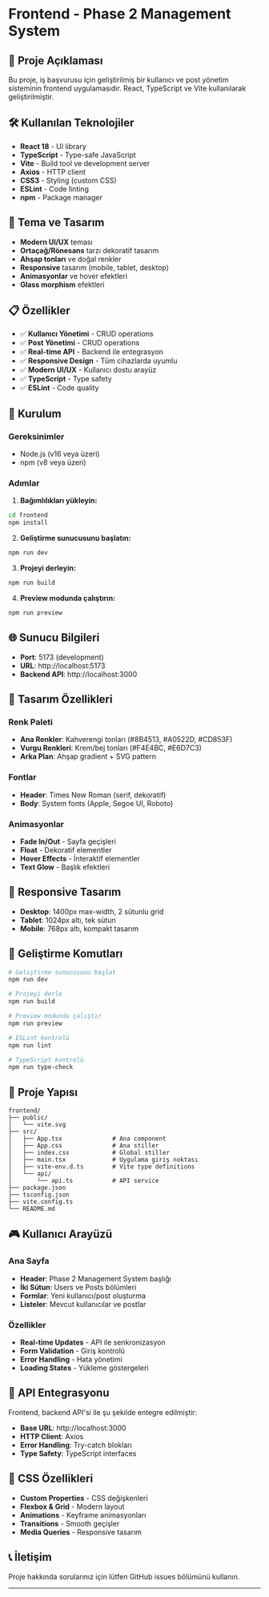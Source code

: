 # Frontend - Phase 2 Management System

## 🎯 Proje Açıklaması

Bu proje, iş başvurusu için geliştirilmiş bir kullanıcı ve post yönetim sisteminin frontend uygulamasıdır. React, TypeScript ve Vite kullanılarak geliştirilmiştir.

## 🛠️ Kullanılan Teknolojiler

- **React 18** - UI library
- **TypeScript** - Type-safe JavaScript
- **Vite** - Build tool ve development server
- **Axios** - HTTP client
- **CSS3** - Styling (custom CSS)
- **ESLint** - Code linting
- **npm** - Package manager

## 🎨 Tema ve Tasarım

- **Modern UI/UX** teması
- **Ortaçağ/Rönesans** tarzı dekoratif tasarım
- **Ahşap tonları** ve doğal renkler
- **Responsive** tasarım (mobile, tablet, desktop)
- **Animasyonlar** ve hover efektleri
- **Glass morphism** efektleri

## 📋 Özellikler

- ✅ **Kullanıcı Yönetimi** - CRUD operations
- ✅ **Post Yönetimi** - CRUD operations
- ✅ **Real-time API** - Backend ile entegrasyon
- ✅ **Responsive Design** - Tüm cihazlarda uyumlu
- ✅ **Modern UI/UX** - Kullanıcı dostu arayüz
- ✅ **TypeScript** - Type safety
- ✅ **ESLint** - Code quality

## 🚀 Kurulum

### Gereksinimler
- Node.js (v16 veya üzeri)
- npm (v8 veya üzeri)

### Adımlar

1. **Bağımlılıkları yükleyin:**
```bash
cd frontend
npm install
```

2. **Geliştirme sunucusunu başlatın:**
```bash
npm run dev
```

3. **Projeyi derleyin:**
```bash
npm run build
```

4. **Preview modunda çalıştırın:**
```bash
npm run preview
```

## 🌐 Sunucu Bilgileri

- **Port**: 5173 (development)
- **URL**: http://localhost:5173
- **Backend API**: http://localhost:3000

## 🎨 Tasarım Özellikleri

### Renk Paleti
- **Ana Renkler**: Kahverengi tonları (#8B4513, #A0522D, #CD853F)
- **Vurgu Renkleri**: Krem/bej tonları (#F4E4BC, #E6D7C3)
- **Arka Plan**: Ahşap gradient + SVG pattern

### Fontlar
- **Header**: Times New Roman (serif, dekoratif)
- **Body**: System fonts (Apple, Segoe UI, Roboto)

### Animasyonlar
- **Fade In/Out** - Sayfa geçişleri
- **Float** - Dekoratif elementler
- **Hover Effects** - İnteraktif elementler
- **Text Glow** - Başlık efektleri

## 📱 Responsive Tasarım

- **Desktop**: 1400px max-width, 2 sütunlu grid
- **Tablet**: 1024px altı, tek sütun
- **Mobile**: 768px altı, kompakt tasarım

## 🔧 Geliştirme Komutları

```bash
# Geliştirme sunucusunu başlat
npm run dev

# Projeyi derle
npm run build

# Preview modunda çalıştır
npm run preview

# ESLint kontrolü
npm run lint

# TypeScript kontrolü
npm run type-check
```

## 📁 Proje Yapısı

```
frontend/
├── public/
│   └── vite.svg
├── src/
│   ├── App.tsx              # Ana component
│   ├── App.css              # Ana stiller
│   ├── index.css            # Global stiller
│   ├── main.tsx             # Uygulama giriş noktası
│   ├── vite-env.d.ts        # Vite type definitions
│   └── api/
│       └── api.ts           # API service
├── package.json
├── tsconfig.json
├── vite.config.ts
└── README.md
```

## 🎮 Kullanıcı Arayüzü

### Ana Sayfa
- **Header**: Phase 2 Management System başlığı
- **İki Sütun**: Users ve Posts bölümleri
- **Formlar**: Yeni kullanıcı/post oluşturma
- **Listeler**: Mevcut kullanıcılar ve postlar

### Özellikler
- **Real-time Updates** - API ile senkronizasyon
- **Form Validation** - Giriş kontrolü
- **Error Handling** - Hata yönetimi
- **Loading States** - Yükleme göstergeleri

## 🔗 API Entegrasyonu

Frontend, backend API'si ile şu şekilde entegre edilmiştir:

- **Base URL**: http://localhost:3000
- **HTTP Client**: Axios
- **Error Handling**: Try-catch blokları
- **Type Safety**: TypeScript interfaces

## 🎨 CSS Özellikleri

- **Custom Properties** - CSS değişkenleri
- **Flexbox & Grid** - Modern layout
- **Animations** - Keyframe animasyonları
- **Transitions** - Smooth geçişler
- **Media Queries** - Responsive tasarım

## 📞 İletişim

Proje hakkında sorularınız için lütfen GitHub issues bölümünü kullanın.

---
